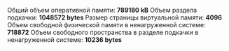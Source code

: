 Общий объем оперативной памяти: **789180 kB**
Объем раздела подкачки: **1048572 bytes**
Размер страницы виртуальной памяти: **4096**
Объем свободной физической памяти в ненагруженной системе: **718872**
Объем свободного пространства в разделе подкачки в ненагруженной системе: **10236 bytes**